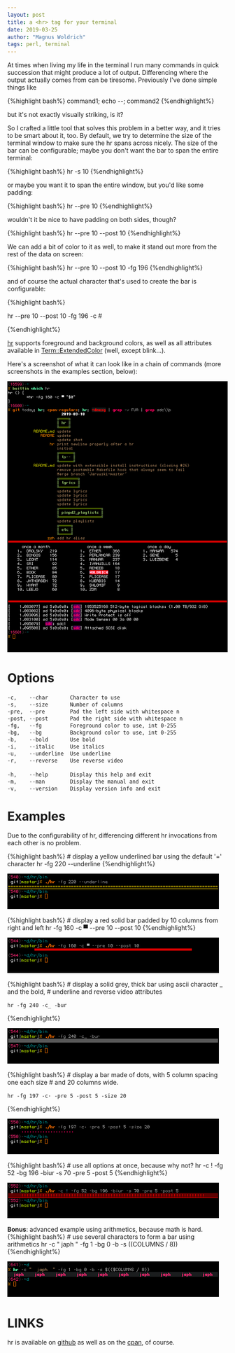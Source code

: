 ```yaml
---
layout: post
title: a <hr> tag for your terminal
date: 2019-03-25
author: "Magnus Woldrich"
tags: perl, terminal
---
```


At times when living my life in the terminal I run many commands in
quick succession that might produce a lot of output. Differencing where
the output actually comes from can be tiresome. Previously I've done
simple things like

{%highlight bash%}
command1; echo --; command2
{%endhighlight%}

but it's not exactly visually striking, is it?

So I crafted a little tool that solves this problem in a better way, and
it tries to be smart about it, too. By default, we try to determine the
size of the terminal window to make sure the hr spans across nicely.
The size of the bar can be configurable; maybe you don't want the bar to span the entire terminal:

{%highlight bash%}
hr -s 10
{%endhighlight%}

or maybe you want it to span the entire window, but you'd like some padding:

{%highlight bash%}
hr --pre 10
{%endhighlight%}

wouldn't it be nice to have padding on both sides, though?

{%highlight bash%}
hr --pre 10 --post 10
{%endhighlight%}

We can add a bit of color to it as well, to make it stand out more from the rest of the data on screen:

{%highlight bash%}
hr --pre 10 --post 10 -fg 196
{%endhighlight%}

and of course the actual character that's used to create the bar is configurable:

{%highlight bash%}

hr --pre 10 --post 10 -fg 196 -c #

{%endhighlight%}

[hr](https://github.com/trapd00r/hr) supports foreground and background colors, as well as all attributes available in [Term::ExtendedColor](https://metacpan.org/pod/Term::ExtendedColor) (well, except blink...).




Here's a screenshot of what it can look like in a chain of commands (more screenshots in the examples section, below):

![img](/assets/hr.png)


# Options

    -c,    --char       Character to use
    -s,    --size       Number of columns
    -pre,  --pre        Pad the left side with whitespace n
    -post, --post       Pad the right side with whitespace n
    -fg,   --fg         Foreground color to use, int 0-255
    -bg,   --bg         Background color to use, int 0-255
    -b,    --bold       Use bold
    -i,    --italic     Use italics
    -u,    --underline  Use underline
    -r,    --reverse    Use reverse video

    -h,    --help       Display this help and exit
    -m,    --man        Display the manual and exit
    -v,    --version    Display version info and exit

# Examples

Due to the configurability of hr, differencing different hr invocations
from each other is no problem.

{%highlight bash%}
    # display a yellow underlined bar using the default '=' character
    hr -fg 220 --underline
{%endhighlight%}

![example01.png](/assets/example01.png)


{%highlight bash%}
    # display a red solid bar padded by 10 columns from right and left
    hr -fg 160 -c ▀ --pre 10 --post 10
{%endhighlight%}

![example02.png](/assets/example02.png)

{%highlight bash%}
    # display a solid grey, thick bar using ascii character _ and the bold,
    # underline and reverse video attributes

    hr -fg 240 -c_ -bur
{%endhighlight%}

![example03.png](/assets/example03.png)

{%highlight bash%}
    # display a bar made of dots, with 5 column spacing one each size
    # and 20 columns wide.

    hr -fg 197 -c· -pre 5 -post 5 -size 20
{%endhighlight%}

![example04.png](/assets/example04.png)

{%highlight bash%}
    # use all options at once, because why not?
    hr -c ! -fg 52 -bg 196 -biur -s 70 -pre 5 -post 5
{%endhighlight%}

![example05.png](/assets/example05.png)

**Bonus**: advanced example using arithmetics, because math is hard.
{%highlight bash%}
    # use several characters to form a bar using arithmetics
    hr -c "  japh  " -fg 1 -bg 0 -b -s $(($COLUMNS / 8))
{%endhighlight%}

![example06.png](/assets/example06.png)

# LINKS

hr is available on [github](https://github.com/trapd00r/hr) as well as
on the [cpan](https://metacpan.org/pod/App::term::hr), of course.

